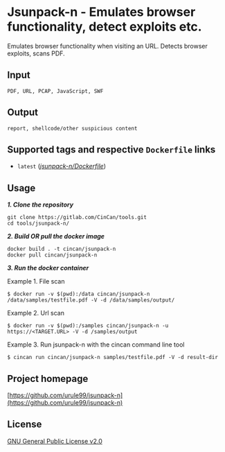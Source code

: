 # Jsunpack-n - Emulates browser functionality, detect exploits etc.

Emulates browser functionality when visiting an URL. Detects browser exploits, scans PDF.

## Input

```
PDF, URL, PCAP, JavaScript, SWF
```

## Output

```
report, shellcode/other suspicious content
```

## Supported tags and respective `Dockerfile` links

* `latest` ([*jsunpack-n/Dockerfile*](https://gitlab.com/CinCan/tools/blob/master/jsunpack-n/Dockerfile))


## Usage 


***1. Clone the repository***  

```
git clone https://gitlab.com/CinCan/tools.git
cd tools/jsunpack-n/
```

***2. Build OR pull the docker image***  

```
docker build . -t cincan/jsunpack-n
docker pull cincan/jsunpack-n
```

***3. Run the docker container***  


Example 1. File scan  

`$ docker run -v $(pwd):/data cincan/jsunpack-n /data/samples/testfile.pdf -V -d /data/samples/output/`

Example 2. Url scan  

`$ docker run -v $(pwd):/samples cincan/jsunpack-n -u https://<TARGET.URL> -V -d /samples/output`

Example 3. Run jsunpack-n with the cincan command line tool  

`$ cincan run cincan/jsunpack-n samples/testfile.pdf -V -d result-dir`  


## Project homepage

[https://github.com/urule99/jsunpack-n](https://github.com/urule99/jsunpack-n)


## License

[GNU General Public License v2.0](https://github.com/urule99/jsunpack-n/blob/master/COPYING)

